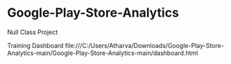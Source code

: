 # Google-Play-Store-Analytics
Null Class Project

Training Dashboard
file:///C:/Users/Atharva/Downloads/Google-Play-Store-Analytics-main/Google-Play-Store-Analytics-main/dashboard.html

